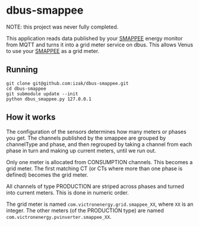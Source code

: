 # dbus-smappee

NOTE: this project was never fully completed.

This application reads data published by your [SMAPPEE][smappee] energy monitor
from MQTT and turns it into a grid meter service on dbus. This allows
Venus to use your [SMAPPEE][smappee] as a grid meter.

## Running

    git clone git@github.com:izak/dbus-smappee.git
    cd dbus-smappee
    git submodule update --init
    python dbus_smappee.py 127.0.0.1

## How it works

The configuration of the sensors determines how many meters or phases you get.
The channels published by the smappee are grouped by channelType and phase, and
then regrouped by taking a channel from each phase in turn and making up
current meters, until we run out.

Only one meter is allocated from CONSUMPTION channels. This becomes a grid
meter. The first matching CT (or CTs where more than one phase is
defined) becomes the grid meter.

All channels of type PRODUCTION are striped across phases and turned into
current meters. This is done in numeric order.

The grid meter is named `com.victronenergy.grid.smappee_XX`, where `XX` is an
integer. The other meters (of the PRODUCTION type) are named
`com.victronenergy.pvinverter.smappee_XX`.

[smappee]: https://www.smappee.com/
